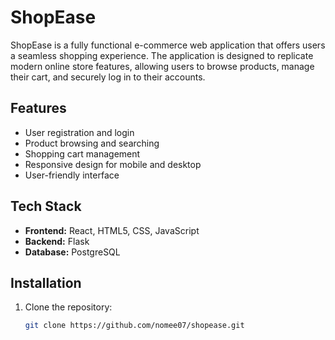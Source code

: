 # ShopEase

ShopEase is a fully functional e-commerce web application that offers users a seamless shopping experience. The application is designed to replicate modern online store features, allowing users to browse products, manage their cart, and securely log in to their accounts.

## Features

- User registration and login
- Product browsing and searching
- Shopping cart management
- Responsive design for mobile and desktop
- User-friendly interface

## Tech Stack

- **Frontend:** React, HTML5, CSS, JavaScript
- **Backend:** Flask
- **Database:** PostgreSQL

## Installation

1. Clone the repository:
   ```bash
   git clone https://github.com/nomee07/shopease.git
